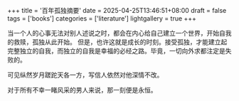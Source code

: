 +++
title = '百年孤独摘要'
date = 2025-04-25T13:46:51+08:00
draft = false
tags = ['books']
categories = ['literature']
lightgallery = true
+++

当一个人的心事无法对别人述说之时，都会在内心给自己建立一个世界，开始自我的救赎，孤独从此开始。
但是，也许这就是成长的时刻。接受孤独，才能建立起完整独立的自我，而独立的自我是幸福的必经之路。毕竟，一切向外求都注定是失败的。

可见纵然岁月蹉跎天各一方，写信人依然对他深情不改。

对于所有不幸一睹风采的男人来说，那一刻便是永恒。